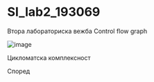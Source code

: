 # SI_lab2_193069
Втора лабораториска вежба
Control flow graph

![image](https://user-images.githubusercontent.com/82386734/120226919-7b7aa080-c248-11eb-9ce8-1f4f874dc9c3.png)


Цикломатска комплексност

Според 
